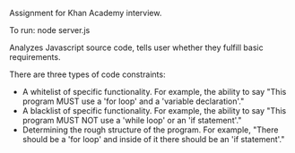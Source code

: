 Assignment for Khan Academy interview.

To run:
    node server.js

Analyzes Javascript source code, tells user whether they fulfill basic
requirements.

There are three types of code constraints:
+ A whitelist of specific functionality. For example, the ability to say "This
program MUST use a 'for loop' and a 'variable declaration'."
+ A blacklist of specific functionality. For example, the ability to say "This
program MUST NOT use a 'while loop' or an 'if statement'."
+ Determining the rough structure of the program. For example, "There should be
a 'for loop' and inside of it there should be an 'if statement'."

